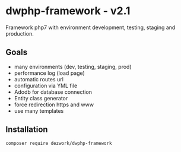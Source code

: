 # dwphp-framework - v2.1

Framework php7 with environment development, testing, staging and production.

## Goals

*  many environments (dev, testing, staging, prod)
*  performance log (load page)
*  automatic routes url
*  configuration via YML file
*  Adodb for database connection
*  Entity class generator
*  force redirection https and www
*  use many templates



## Installation

```
composer require dezwork/dwphp-framework
```